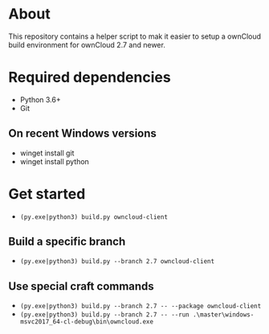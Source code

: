 # About
This repository contains a helper script to mak it easier to setup a ownCloud build environment for ownCloud 2.7 and newer.


# Required dependencies
- Python 3.6+
- Git
## On recent Windows versions
 - winget install git
 - winget install python

# Get started
- `(py.exe|python3) build.py owncloud-client`

## Build a specific branch
- `(py.exe|python3) build.py --branch 2.7 owncloud-client`

## Use special craft commands
- `(py.exe|python3) build.py --branch 2.7 -- --package owncloud-client`
- `(py.exe|python3) build.py --branch 2.7 -- --run .\master\windows-msvc2017_64-cl-debug\bin\owncloud.exe`
